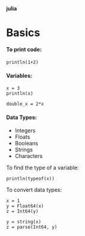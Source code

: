 #### julia

# Basics

#### To print code:
```
println(1+2)
```

#### Variables:
```
x = 3
println(x)

double_x = 2*x
```

#### Data Types:
- Integers
- Floats
- Booleans
- Strings
- Characters

To find the type of a variable:
```
println(typeof(x))
```
To convert data types:
```
x = 1
y = Float64(x)
z = Int64(y)

y = string(x)
z = parse(Int64, y)
```

